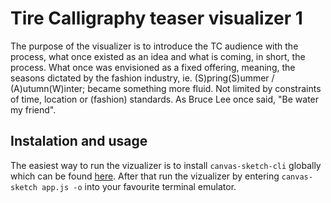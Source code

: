 # Tire Calligraphy teaser visualizer 1
The purpose of the visualizer is to introduce the TC audience with the process, what once existed as an idea and what is coming, in short, the process. What once was envisioned as a fixed offering, meaning, the seasons dictated by the fashion industry, ie. (S)pring(S)ummer / (A)utumn(W)inter; became something more fluid. Not limited by constraints of time, location or (fashion) standards. As Bruce Lee once said, "Be water my friend".     
## Instalation and usage
The easiest way to run the vizualizer is to install `canvas-sketch-cli` globally which can be found [here](https://github.com/mattdesl/canvas-sketch).
After that run the vizualizer by entering `canvas-sketch app.js -o` into your favourite terminal emulator.
